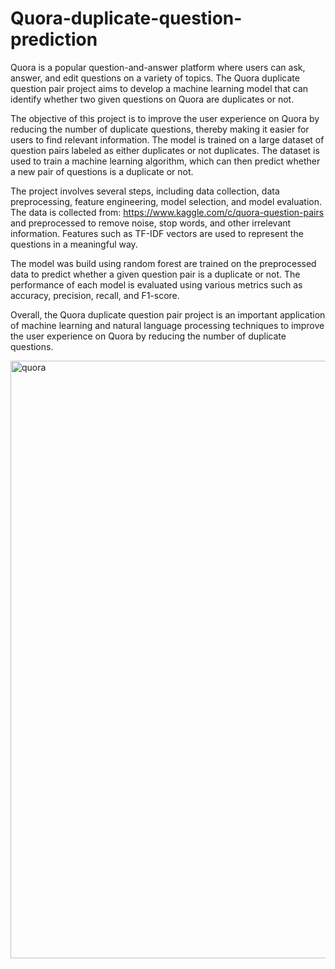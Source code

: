 # Quora-duplicate-question-prediction

Quora is a popular question-and-answer platform where users can ask, answer, and edit questions on a variety of topics. 
The Quora duplicate question pair project aims to develop a machine learning model that can identify whether two given questions on Quora are duplicates or not. 

The objective of this project is to improve the user experience on Quora by reducing the number of duplicate questions, thereby making it easier for users to find relevant information. The model is trained on a large dataset of question pairs labeled as either duplicates or not duplicates. The dataset is used to train a machine learning algorithm, which can then predict whether a new pair of questions is a duplicate or not.

The project involves several steps, including data collection, data preprocessing, feature engineering, model selection, and model evaluation. 
The data is collected from: https://www.kaggle.com/c/quora-question-pairs
and preprocessed to remove noise, stop words, and other irrelevant information. Features such as TF-IDF vectors are used to represent the questions in a meaningful way.

The model was build using random forest are trained on the preprocessed data to predict whether a given question pair is a duplicate or not. 
The performance of each model is evaluated using various metrics such as accuracy, precision, recall, and F1-score.

Overall, the Quora duplicate question pair project is an important application of machine learning and natural language processing techniques to improve the user experience on Quora by reducing the number of duplicate questions.


<img width="956" alt="quora" src="https://user-images.githubusercontent.com/124424862/234771257-1dce6c64-f287-4891-be89-2b0cb2a81e8d.png">

